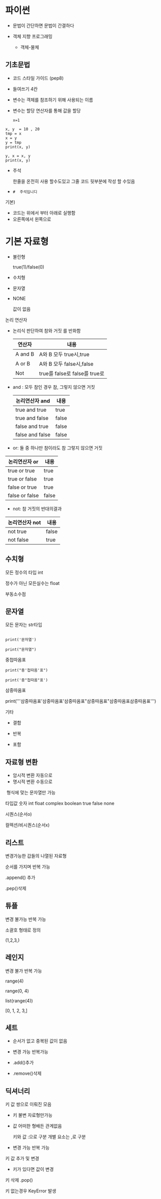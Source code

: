 # 파이썬 

* 문법이 간단하면 문법이 간결하다

* 객체 지향 프로그래밍
  * 객체-물체

## 기초문법

* 코드 스타일 가이드 (pep8)

* 들여쓰기 4칸

* 변수는 객체를 참조하기 위해 사용되는 이름

* 변수는 할당 연산자를 통해 값을 할당

  `x=1`
```
x, y  = 10 , 20
tmp = x
x = y
y = tmp
print(x, y)
```
```
y, x = x, y
print(x, y)
```

* 주석 

  한줄을 온전히 사용 할수도있고 그줄 코드 뒷부분에 작성 할 수있음

* `#  주석입니디`

기본)

- 코드는 위에서 부터 아래로 실행함
- 오른쪽에서 왼쪽으로

# 기본 자료형

* 불린형

  true(1)/false(0)

* 수치형

* 문자열

* NONE 

  값이 없음



논리 연산자

* 논리식 판단하여 참와 거짓 를 반화함

  | 연산자  | 내용                          |
  | ------- | ----------------------------- |
  | A and B | A와 B 모두 true시,true        |
  | A or B  | A와 B 모두 false시,false      |
  | Not     | true를 false로 false를 true로 |

* and : 모두 참인 경우 참, 그렇지 않으면 거짓

  | 논리연산자 and  | 내용  |
  | --------------- | ----- |
  | true and true   | true  |
  | true and false  | false |
  | false and true  | false |
  | false and false | false |

* or: 둘 중 하나만 참이라도 참 그렇지 않으면 거짓

| 논리연산자 or  | 내용  |
| -------------- | ----- |
| true or true   | true  |
| true or false  | true  |
| false or true  | true  |
| false or false | false |

* not:  참 거짓의 반대의결과

  

| 논리연산자 not | 내용  |
| -------------- | ----- |
| not true       | false |
| not false      | true  |

  

## 수치형

모든 정수의 타입 int



정수가 아닌 모든실수는 float



부동소수점



## 문자열

모든 문자는 str타입


```

print('문자열')

print("문자열")

```

중첩따옴표

```
print("중'첩따옴'표")

print('중"첩따옴"표')
```

삼중따옴표

print('''삼중따옴표'삼중따옴표'삼중따옴표"삼중따옴표"삼중따옴표삼중따옴표''')

기타 

* 결합

* 반복

* 포함

  

## 자료형 변환

* 암시적 변환
  자동으로 
* 명시적 변환
  수동으로

​     형식에 맞는 문자열만 가능



타입값 
숫자 int float complex
boolean true false
none

시퀀스(순서o)

컬렉션/비시퀀스(순서x)

## 리스트

변경가능한 갑들의 나열된 자료형

순서를 가지며 반복 가능



.append() 추가

.pep()삭제



## 튜플

변경 불가능 반복 가능

소괄호 형태로 정의

(1,2,3,)

## 레인지

변경 불가 반복 가능

range(4)

range(0, 4)

list(range(4)) 

[0, 1, 2, 3,]

## 세트

* 순서가 없고 중복된 값이 없음

* 변경 가능 반복가능

* .add()추가

* .remove()삭제

## 딕셔너리

키 값 쌍으로 이뤄진 모음

* 키 불변 자료형만가능

* 값 어떠한 형배든 관계없음

  키와 값 :으로 구분 개별 요소는 ,로 구분

* 변경 가능 반복 가능

키 값 추가 및 변경 

* 키가 있다면 값이 변경

키 삭제 .pop()

키 없는경우 KeyError 발생



  

